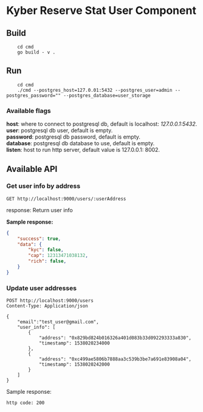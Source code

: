 # Kyber Reserve Stat User Component

## Build

```shell
    cd cmd
    go build - v .
```

## Run

```
    cd cmd
    ./cmd --postgres_host=127.0.01:5432 --postgres_user=admin --postgres_password="" --postgres_database=user_storage
```

### Available flags

**host**: where to connect to postgresql db, default is localhost: *127.0.0.1:5432*.  
**user**: postgresql db user, default is empty.  
**password**: postgresql db password, default is empty.   
**database**: postgresql db database to use, default is empty.  
**listen**: host to run http server, default value is 127.0.0.1: 8002.  

## Available API

### Get user info by address

```http
GET http://localhost:9000/users/:userAddress
```

response: Return user info

**Sample response:**

```json
{
    "success": true,
    "data": {
        "kyc": false,
        "cap": 12313471038132,
        "rich": false,
    }
}
```

### Update user addresses

```http
POST http://localhost:9000/users
Content-Type: Application/json

{
    "email":"test_user@gmail.com",
    "user_info": [
        {
            "address": "0x829bd824b016326a401d083b33d092293333a830",
            "timestamp": 1538020234000
        },
        {
            "address": "0xc499ae5806b7888aa3c539b3be7a691e83908a04",
            "timestamp": 1538020242000
        }
    ]
}
```

Sample response:

```http
http code: 200
```